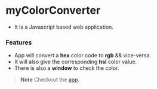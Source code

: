 # myColorConverter

- It is a Javascript based web application.

### Features

- App will convert a **hex** color code to **rgb** && vice-versa.
- It will also give the corresponding **hsl** color value.
- There is also a **window** to check the color.

> **Note**
> Checkout the [app](https://mycolorconverter.netlify.app/).
